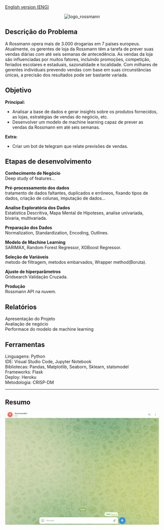 [English version (ENG)](https://github.com/alyssonvidal/Rossmann-Sales-Forecast#readme)

<p align='center'><img src="/images/logo_rossmann.jpg " alt="logo_rossmann" width="450"/></center>

## Descrição do Problema

A Rossmann opera mais de 3.000 drogarias em 7 países europeus. Atualmente, os gerentes de loja da Rossmann têm a tarefa de prever suas vendas diárias com até seis semanas de antecedência. As vendas da loja são influenciadas por muitos fatores, incluindo promoções, competição, feriados escolares e estaduais, sazonalidade e localidade. Com milhares de gerentes individuais prevendo vendas com base em suas circunstâncias únicas, a precisão dos resultados pode ser bastante variada.

## Objetivo
**Principal:**
* Analisar a base de dados e gerar insights sobre os produtos fornecidos, as lojas, estratégias de vendas do negócio, etc.
* Desenvolver um modelo de machine learning capaz de prever as vendas da Rossmann em até seis semanas.

**Extra:**    
* Criar um bot de telegram que relate previsões de vendas.

## Etapas de desenvolvimento
**Conhecimento de Negócio**<br>
Deep study of features...

**Pré-processamento dos dados**<br>
tratamento de dados faltantes, duplicados e errôneos, fixando tipos de dados, criação de colunas, imputação de dados...

**Analise Exploratória dos Dados**<br>
Estatistica Descritiva, Mapa Mental de Hipoteses, analise univariada, bivaria, multivariada.

**Preparação dos Dados**<br>
Normalization, Standardization, Encoding, Outlines.

**Modelo de Machine Learning**<br>
SARIMAX, Random Forest Regressor, XGBoost Regressor.

**Seleção de Variáveis**<br>
metodo de filtragem, metodos embarvados, Wrapper method(Boruta).

**Ajuste de hiperparâmetros**<br>
Gridsearch Validação Cruzada.
    
**Produção**<br>
Rossmann API na nuvem.
    
## Relatórios
Apresentação do Projeto<br>
Avaliação de negócio<br>
Performace do modelo de machine learning<br>

## Ferramentas
Linguagens: Python<br>
IDE: Visual Studio Code, Jupyter Notebook<br>
Bibliotecas: Pandas, Matplotlib, Seaborn, Sklearn, statsmodel<br>
Frameworks: Flask<br>
Deploy: Heroku<br>
Metodologia: CRISP-DM<br>

*** 

## Resumo 


<div align="center">
<img src="/images/rossmann_telegram_bot.gif" width="600px">
</div>
